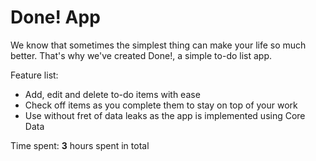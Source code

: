 # Done! App

We know that sometimes the simplest thing can make your life so much better. That's why we've created Done!, a simple to-do list app. 

Feature list: 
- Add, edit and delete to-do items with ease 
- Check off items as you complete them to stay on top of your work 
- Use without fret of data leaks as the app is implemented using Core Data

Time spent: **3** hours spent in total
